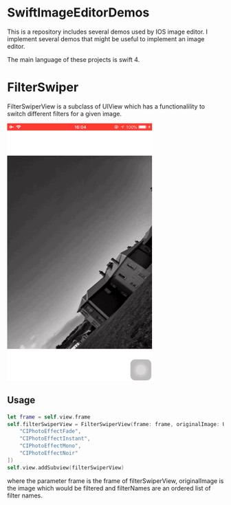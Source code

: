 # SwiftImageEditorDemos
This is a repository includes several demos used by IOS image editor. I implement several demos that might be useful to implement an image editor. 

The main language of these projects is swift 4.

# FilterSwiper
FilterSwiperView is a subclass of UIView which has a functionalility to switch different filters for a given image. 

![grab-landing-page](https://github.com/JamesirYao/SwiftImageEditorDemos/blob/master/illustration/IMG_7784.GIF)

## Usage
```swift
let frame = self.view.frame
self.filterSwiperView = FilterSwiperView(frame: frame, originalImage: UIImage(named: "defaultPhoto")!, filterNames:[
    "CIPhotoEffectFade",
    "CIPhotoEffectInstant",
    "CIPhotoEffectMono",
    "CIPhotoEffectNoir"
])
self.view.addSubview(filterSwiperView)
```
where the parameter frame is the frame of filterSwiperView, originalImage is the image which would be filtered and filterNames are an ordered list of filter names.
